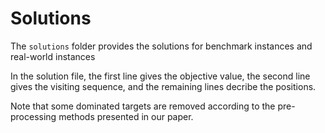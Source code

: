 # Solutions

The `solutions` folder provides the solutions for benchmark instances and real-world instances

In the solution file, the first line gives the objective value, the second line gives the visiting sequence, and the remaining lines decribe the positions. 

Note that some dominated targets are removed according to the pre-processing methods presented in our paper.  